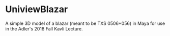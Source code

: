 # UniviewBlazar
A simple 3D model of a blazar (meant to be TXS 0506+056) in Maya for use in the Adler's 2018 Fall Kavli Lecture.

